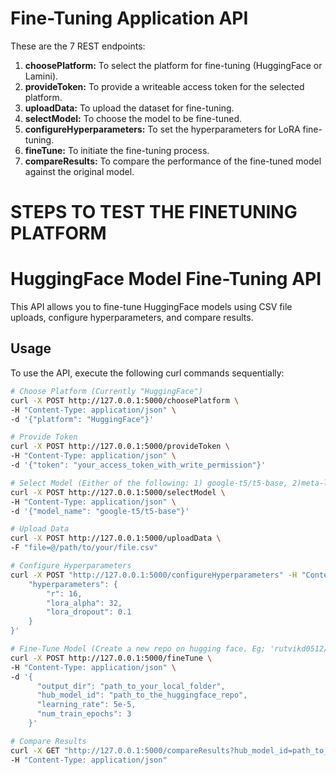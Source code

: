 # Fine-Tuning Application API

These are the 7 REST endpoints:

1. **choosePlatform:** To select the platform for fine-tuning (HuggingFace or Lamini).
2. **provideToken:** To provide a writeable access token for the selected platform.
3. **uploadData:** To upload the dataset for fine-tuning.
4. **selectModel:** To choose the model to be fine-tuned.
5. **configureHyperparameters:** To set the hyperparameters for LoRA fine-tuning.
6. **fineTune:** To initiate the fine-tuning process.
7. **compareResults:** To compare the performance of the fine-tuned model against the original model.

# STEPS TO TEST THE FINETUNING PLATFORM
# HuggingFace Model Fine-Tuning API

This API allows you to fine-tune HuggingFace models using CSV file uploads, configure hyperparameters, and compare results.

## Usage

To use the API, execute the following curl commands sequentially:

```sh
# Choose Platform (Currently "HuggingFace")
curl -X POST http://127.0.0.1:5000/choosePlatform \
-H "Content-Type: application/json" \
-d '{"platform": "HuggingFace"}'

# Provide Token
curl -X POST http://127.0.0.1:5000/provideToken \
-H "Content-Type: application/json" \
-d '{"token": "your_access_token_with_write_permission"}'

# Select Model (Either of the following: 1) google-t5/t5-base, 2)meta-llama/Meta-Llama-3.1-8B-Instruct)
curl -X POST http://127.0.0.1:5000/selectModel \
-H "Content-Type: application/json" \
-d '{"model_name": "google-t5/t5-base"}'

# Upload Data
curl -X POST http://127.0.0.1:5000/uploadData \
-F "file=@/path/to/your/file.csv"

# Configure Hyperparameters
curl -X POST "http://127.0.0.1:5000/configureHyperparameters" -H "Content-Type: application/json" -d '{
    "hyperparameters": {
        "r": 16,
        "lora_alpha": 32,
        "lora_dropout": 0.1
    }
}'

# Fine-Tune Model (Create a new repo on hugging face. Eg; 'rutvikd0512/modular_test')
curl -X POST http://127.0.0.1:5000/fineTune \
-H "Content-Type: application/json" \
-d '{
      "output_dir": "path_to_your_local_folder",
      "hub_model_id": "path_to_the_huggingface_repo",
      "learning_rate": 5e-5,
      "num_train_epochs": 3
    }'

# Compare Results
curl -X GET "http://127.0.0.1:5000/compareResults?hub_model_id=path_to_the_huggingface_repo" \
-H "Content-Type: application/json"

